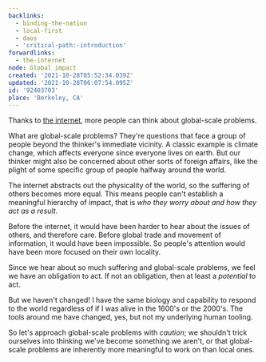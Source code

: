 ```yaml
---
backlinks:
  - binding-the-nation
  - local-first
  - daos
  - 'critical-path:-introduction'
forwardlinks:
  - the-internet
node: Global impact
created: '2021-10-28T05:52:34.039Z'
updated: '2021-10-28T06:07:54.095Z'
id: '92403703'
place: 'Berkeley, CA'
---
```

Thanks to [the internet](the-internet.md), more people can think about global-scale problems.

What are global-scale problems? They're questions that face a group of people beyond the thinker's immediate vicinity. A classic example is climate change, which affects everyone since everyone lives on earth. But our thinker might also be concerned about other sorts of foreign affairs, like the plight of some specific group of people halfway around the world. 

The internet abstracts out the physicality of the world, so the suffering of others becomes more equal. This means people can't  establish a meaningful hierarchy of impact, that is *who they worry about and how they act as a result*. 

Before the internet, it would have been harder to hear about the issues of others, and therefore care. Before global trade and  movement of information, it would have been impossible. So people's attention would have been more focused on their own locality. 

Since we hear about so much suffering and global-scale problems, we feel we have an obligation to act. If not an obligation, then at least a *potential* to act. 

But we haven't changed! I have the same biology and capability to respond to the world regardless of if I was alive in the 1600's or the 2000's. The tools around me have changed, yes, but not my underlying human tooling. 

So let's approach global-scale problems with *caution*; we shouldn't trick ourselves into thinking we've become something we aren't, or that global-scale problems are inherently more meaningful to work on than local ones. 

